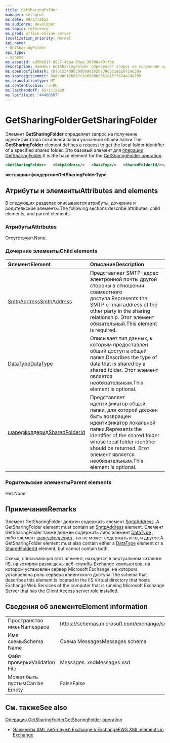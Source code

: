 ```yaml
---
title: GetSharingFolder
manager: sethgros
ms.date: 09/17/2015
ms.audience: Developer
ms.topic: reference
ms.prod: office-online-server
localization_priority: Normal
api_name:
- GetSharingFolder
api_type:
- schema
ms.assetid: ed5bb61f-89c7-4baa-83ee-30f06a49ff9b
description: Элемент GetSharingFolder определяет запрос на получение идентификатора локальной папки указанной общей папки. Это базовый элемент для операции GetSharingFolder.
ms.openlocfilehash: cb76c534d9b30d0a9d1b267396551eb2871e638a
ms.sourcegitcommit: 88ec988f2bb67c1866d06b361615f3674a24e795
ms.translationtype: MT
ms.contentlocale: ru-RU
ms.lasthandoff: 05/31/2020
ms.locfileid: "44460507"
---
```

# <a name="getsharingfolder"></a><span data-ttu-id="9c8d7-104">GetSharingFolder</span><span class="sxs-lookup"><span data-stu-id="9c8d7-104">GetSharingFolder</span></span>

<span data-ttu-id="9c8d7-105">Элемент **GetSharingFolder** определяет запрос на получение идентификатора локальной папки указанной общей папки.</span><span class="sxs-lookup"><span data-stu-id="9c8d7-105">The **GetSharingFolder** element defines a request to get the local folder identifier of a specified shared folder.</span></span> <span data-ttu-id="9c8d7-106">Это базовый элемент для [операции GetSharingFolder](getsharingfolder-operation.md).</span><span class="sxs-lookup"><span data-stu-id="9c8d7-106">It is the base element for the [GetSharingFolder operation](getsharingfolder-operation.md).</span></span>
  
```xml
<GetSharingFolder>   <SmtpAddress/>   <DataType/>   <SharedFolderId/></GetSharingFolder>
```

 <span data-ttu-id="9c8d7-107">**жетшарингфолдертипе**</span><span class="sxs-lookup"><span data-stu-id="9c8d7-107">**GetSharingFolderType**</span></span>
## <a name="attributes-and-elements"></a><span data-ttu-id="9c8d7-108">Атрибуты и элементы</span><span class="sxs-lookup"><span data-stu-id="9c8d7-108">Attributes and elements</span></span>

<span data-ttu-id="9c8d7-109">В следующих разделах описываются атрибуты, дочерние и родительские элементы.</span><span class="sxs-lookup"><span data-stu-id="9c8d7-109">The following sections describe attributes, child elements, and parent elements.</span></span>
  
### <a name="attributes"></a><span data-ttu-id="9c8d7-110">Атрибуты</span><span class="sxs-lookup"><span data-stu-id="9c8d7-110">Attributes</span></span>

<span data-ttu-id="9c8d7-111">Отсутствуют.</span><span class="sxs-lookup"><span data-stu-id="9c8d7-111">None.</span></span>
  
### <a name="child-elements"></a><span data-ttu-id="9c8d7-112">Дочерние элементы</span><span class="sxs-lookup"><span data-stu-id="9c8d7-112">Child elements</span></span>

|<span data-ttu-id="9c8d7-113">**Элемент**</span><span class="sxs-lookup"><span data-stu-id="9c8d7-113">**Element**</span></span>|<span data-ttu-id="9c8d7-114">**Описание**</span><span class="sxs-lookup"><span data-stu-id="9c8d7-114">**Description**</span></span>|
|:-----|:-----|
|[<span data-ttu-id="9c8d7-115">SmtpAddress</span><span class="sxs-lookup"><span data-stu-id="9c8d7-115">SmtpAddress</span></span>](smtpaddress.md) <br/> |<span data-ttu-id="9c8d7-116">Представляет SMTP-адрес электронной почты другой стороны в отношении совместного доступа.</span><span class="sxs-lookup"><span data-stu-id="9c8d7-116">Represents the SMTP e-mail address of the other party in the sharing relationship.</span></span> <span data-ttu-id="9c8d7-117">Этот элемент обязательный.</span><span class="sxs-lookup"><span data-stu-id="9c8d7-117">This element is required.</span></span>  <br/> |
|[<span data-ttu-id="9c8d7-118">DataType</span><span class="sxs-lookup"><span data-stu-id="9c8d7-118">DataType</span></span>](datatype.md) <br/> |<span data-ttu-id="9c8d7-119">Описывает тип данных, к которым предоставлен общий доступ в общей папке.</span><span class="sxs-lookup"><span data-stu-id="9c8d7-119">Describes the type of data that is shared by a shared folder.</span></span> <span data-ttu-id="9c8d7-120">Этот элемент является необязательным.</span><span class="sxs-lookup"><span data-stu-id="9c8d7-120">This element is optional.</span></span>  <br/> |
|[<span data-ttu-id="9c8d7-121">шаредфолдерид</span><span class="sxs-lookup"><span data-stu-id="9c8d7-121">SharedFolderId</span></span>](sharedfolderid.md) <br/> |<span data-ttu-id="9c8d7-122">Представляет идентификатор общей папки, для которой должен быть возвращен идентификатор локальной папки.</span><span class="sxs-lookup"><span data-stu-id="9c8d7-122">Represents the identifier of the shared folder whose local folder identifier should be returned.</span></span> <span data-ttu-id="9c8d7-123">Этот элемент является необязательным.</span><span class="sxs-lookup"><span data-stu-id="9c8d7-123">This element is optional.</span></span>  <br/> |
   
### <a name="parent-elements"></a><span data-ttu-id="9c8d7-124">Родительские элементы</span><span class="sxs-lookup"><span data-stu-id="9c8d7-124">Parent elements</span></span>

<span data-ttu-id="9c8d7-125">Нет.</span><span class="sxs-lookup"><span data-stu-id="9c8d7-125">None.</span></span>
  
## <a name="remarks"></a><span data-ttu-id="9c8d7-126">Примечания</span><span class="sxs-lookup"><span data-stu-id="9c8d7-126">Remarks</span></span>

<span data-ttu-id="9c8d7-127">Элемент GetSharingFolder должен содержать элемент [SmtpAddress](smtpaddress.md) .</span><span class="sxs-lookup"><span data-stu-id="9c8d7-127">A GetSharingFolder element must contain an [SmtpAddress](smtpaddress.md) element.</span></span> <span data-ttu-id="9c8d7-128">Элемент GetSharingFolder также должен содержать либо элемент [DataType](datatype.md) , либо элемент [шаредфолдерид](sharedfolderid.md) , но не может содержать и то, и другое.</span><span class="sxs-lookup"><span data-stu-id="9c8d7-128">A GetSharingFolder element must also contain either a [DataType](datatype.md) element or a [SharedFolderId](sharedfolderid.md) element, but cannot contain both.</span></span> 
  
<span data-ttu-id="9c8d7-129">Схема, описывающая этот элемент, находится в виртуальном каталоге IIS, на котором размещены веб-службы Exchange компьютера, на котором установлен сервер Microsoft Exchange, на котором установлена роль сервера клиентского доступа.</span><span class="sxs-lookup"><span data-stu-id="9c8d7-129">The schema that describes this element is located in the IIS Virtual directory that hosts Exchange Web Services of the computer that is running Microsoft Exchange Server that has the Client Access server role installed.</span></span>
  
## <a name="element-information"></a><span data-ttu-id="9c8d7-130">Сведения об элементе</span><span class="sxs-lookup"><span data-stu-id="9c8d7-130">Element information</span></span>

|||
|:-----|:-----|
|<span data-ttu-id="9c8d7-131">Пространство имен</span><span class="sxs-lookup"><span data-stu-id="9c8d7-131">Namespace</span></span>  <br/> |https://schemas.microsoft.com/exchange/services/2006/messages  <br/> |
|<span data-ttu-id="9c8d7-132">Имя схемы</span><span class="sxs-lookup"><span data-stu-id="9c8d7-132">Schema Name</span></span>  <br/> |<span data-ttu-id="9c8d7-133">Схема Messages</span><span class="sxs-lookup"><span data-stu-id="9c8d7-133">Messages schema</span></span>  <br/> |
|<span data-ttu-id="9c8d7-134">Файл проверки</span><span class="sxs-lookup"><span data-stu-id="9c8d7-134">Validation File</span></span>  <br/> |<span data-ttu-id="9c8d7-135">Messages. xsd</span><span class="sxs-lookup"><span data-stu-id="9c8d7-135">Messages.xsd</span></span>  <br/> |
|<span data-ttu-id="9c8d7-136">Может быть пустым</span><span class="sxs-lookup"><span data-stu-id="9c8d7-136">Can be Empty</span></span>  <br/> |<span data-ttu-id="9c8d7-137">False</span><span class="sxs-lookup"><span data-stu-id="9c8d7-137">False</span></span>  <br/> |
   
## <a name="see-also"></a><span data-ttu-id="9c8d7-138">См. также</span><span class="sxs-lookup"><span data-stu-id="9c8d7-138">See also</span></span>



[<span data-ttu-id="9c8d7-139">Операция GetSharingFolder</span><span class="sxs-lookup"><span data-stu-id="9c8d7-139">GetSharingFolder operation</span></span>](getsharingfolder-operation.md)


- [<span data-ttu-id="9c8d7-140">Элементы XML веб-служб Exchange в Exchange</span><span class="sxs-lookup"><span data-stu-id="9c8d7-140">EWS XML elements in Exchange</span></span>](ews-xml-elements-in-exchange.md)

